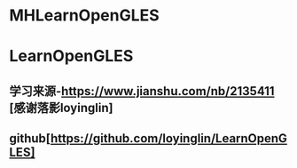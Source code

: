 # MHLearnOpenGLES
# LearnOpenGLES
## 学习来源-https://www.jianshu.com/nb/2135411 [感谢落影loyinglin]
## github[https://github.com/loyinglin/LearnOpenGLES]
